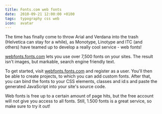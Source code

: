 ```yaml
---
title: Fonts.com web fonts
date:  2010-09-21 12:00:00 +0100
tags:  typography css web
icon:  avatar
---
```


The time has finally come to throw Arial and Verdana into the trash (Helvetica
can stay for a while), as Monotype, Linotype and ITC (and others) have teamed
up to develop a really cool service - web fonts!

[webfonts.fonts.com](http://webfonts.fonts.com) lets you use over 7,500 fonts on
your sites. The result isn't images, but markable, search engine friendly text.

To get started, visit [webfonts.fonts.com](http://webfonts.fonts.com/) and register
as a user. You'll then be able to create projects, to which you can add custom
fonts. After that, you can bind the fonts to your CSS elements, classes and id:s
and paste the generated JavaScript into your site's source code.

Web fonts is free up to a certain amount of page hits, but the free account will
not give you access to all fonts. Still, 1.500 fonts is a great service, so make
sure to try it out!